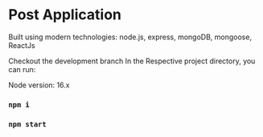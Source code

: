 # Post Application

Built using modern technologies: node.js, express, mongoDB, mongoose, ReactJs

Checkout the development branch
In the Respective project directory, you can run:

Node version: 16.x

### `npm i`
### `npm start`